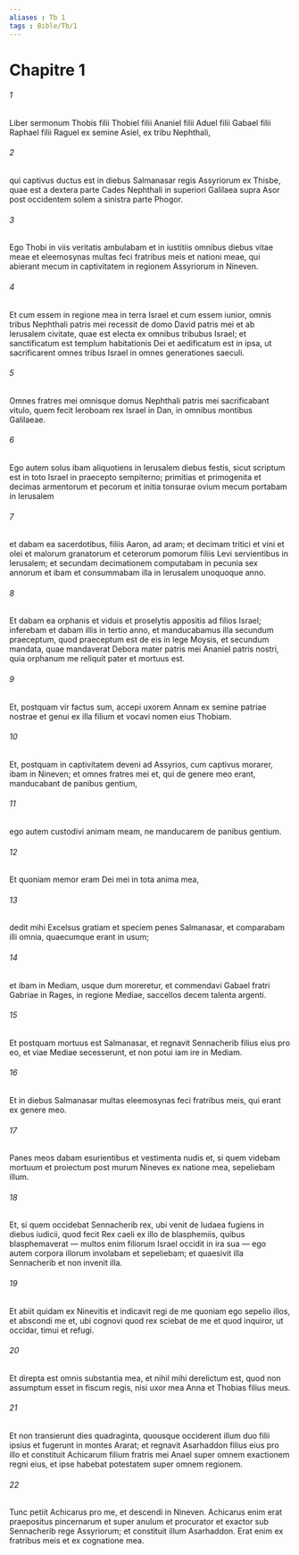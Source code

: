 ```yaml
---
aliases : Tb 1
tags : Bible/Tb/1
---
```


# Chapitre 1

###### 1
Liber sermonum Thobis filii Thobiel filii Ananiel filii Aduel filii Gabael filii Raphael filii Raguel ex semine Asiel, ex tribu Nephthali, 
###### 2
qui captivus ductus est in diebus Salmanasar regis Assyriorum ex Thisbe, quae est a dextera parte Cades Nephthali in superiori Galilaea supra Asor post occidentem solem a sinistra parte Phogor.
###### 3
Ego Thobi in viis veritatis ambulabam et in iustitiis omnibus diebus vitae meae et eleemosynas multas feci fratribus meis et nationi meae, qui abierant mecum in captivitatem in regionem Assyriorum in Nineven. 
###### 4
Et cum essem in regione mea in terra Israel et cum essem iunior, omnis tribus Nephthali patris mei recessit de domo David patris mei et ab Ierusalem civitate, quae est electa ex omnibus tribubus Israel; et sanctificatum est templum habitationis Dei et aedificatum est in ipsa, ut sacrificarent omnes tribus Israel in omnes generationes saeculi. 
###### 5
Omnes fratres mei omnisque domus Nephthali patris mei sacrificabant vitulo, quem fecit Ieroboam rex Israel in Dan, in omnibus montibus Galilaeae. 
###### 6
Ego autem solus ibam aliquotiens in Ierusalem diebus festis, sicut scriptum est in toto Israel in praecepto sempiterno; primitias et primogenita et decimas armentorum et pecorum et initia tonsurae ovium mecum portabam in Ierusalem 
###### 7
et dabam ea sacerdotibus, filiis Aaron, ad aram; et decimam tritici et vini et olei et malorum granatorum et ceterorum pomorum filiis Levi servientibus in Ierusalem; et secundam decimationem computabam in pecunia sex annorum et ibam et consummabam illa in Ierusalem unoquoque anno. 
###### 8
Et dabam ea orphanis et viduis et proselytis appositis ad filios Israel; inferebam et dabam illis in tertio anno, et manducabamus illa secundum praeceptum, quod praeceptum est de eis in lege Moysis, et secundum mandata, quae mandaverat Debora mater patris mei Ananiel patris nostri, quia orphanum me reliquit pater et mortuus est. 
###### 9
Et, postquam vir factus sum, accepi uxorem Annam ex semine patriae nostrae et genui ex illa filium et vocavi nomen eius Thobiam. 
###### 10
Et, postquam in captivitatem deveni ad Assyrios, cum captivus morarer, ibam in Nineven; et omnes fratres mei et, qui de genere meo erant, manducabant de panibus gentium, 
###### 11
ego autem custodivi animam meam, ne manducarem de panibus gentium. 
###### 12
Et quoniam memor eram Dei mei in tota anima mea, 
###### 13
dedit mihi Excelsus gratiam et speciem penes Salmanasar, et comparabam illi omnia, quaecumque erant in usum; 
###### 14
et ibam in Mediam, usque dum moreretur, et commendavi Gabael fratri Gabriae in Rages, in regione Mediae, saccellos decem talenta argenti.
###### 15
Et postquam mortuus est Salmanasar, et regnavit Sennacherib filius eius pro eo, et viae Mediae secesserunt, et non potui iam ire in Mediam. 
###### 16
Et in diebus Salmanasar multas eleemosynas feci fratribus meis, qui erant ex genere meo. 
###### 17
Panes meos dabam esurientibus et vestimenta nudis et, si quem videbam mortuum et proiectum post murum Nineves ex natione mea, sepeliebam illum. 
###### 18
Et, si quem occidebat Sennacherib rex, ubi venit de Iudaea fugiens in diebus iudicii, quod fecit Rex caeli ex illo de blasphemiis, quibus blasphemaverat — multos enim filiorum Israel occidit in ira sua — ego autem corpora illorum involabam et sepeliebam; et quaesivit illa Sennacherib et non invenit illa. 
###### 19
Et abiit quidam ex Ninevitis et indicavit regi de me quoniam ego sepelio illos, et abscondi me et, ubi cognovi quod rex sciebat de me et quod inquiror, ut occidar, timui et refugi. 
###### 20
Et direpta est omnis substantia mea, et nihil mihi derelictum est, quod non assumptum esset in fiscum regis, nisi uxor mea Anna et Thobias filius meus. 
###### 21
Et non transierunt dies quadraginta, quousque occiderent illum duo filii ipsius et fugerunt in montes Ararat; et regnavit Asarhaddon filius eius pro illo et constituit Achicarum filium fratris mei Anael super omnem exactionem regni eius, et ipse habebat potestatem super omnem regionem. 
###### 22
Tunc petiit Achicarus pro me, et descendi in Nineven. Achicarus enim erat praepositus pincernarum et super anulum et procurator et exactor sub Sennacherib rege Assyriorum; et constituit illum Asarhaddon. Erat enim ex fratribus meis et ex cognatione mea.
